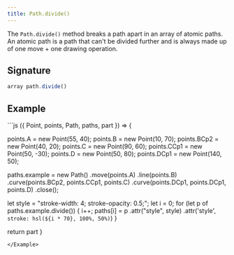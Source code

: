 ```yaml
---
title: Path.divide()
---
```


The `Path.divide()` method breaks a path apart in an array of atomic paths. An
atomic path is a path that can't be divided further and is always made up of
one move + one drawing operation.

## Signature

```js
array path.divide()
```

## Example

<Example caption="Example of the Path.divide() method">
```js
({ Point, points, Path, paths, part }) => {

  points.A = new Point(55, 40);
  points.B = new Point(10, 70);
  points.BCp2 = new Point(40, 20);
  points.C = new Point(90, 60);
  points.CCp1 = new Point(50, -30);
  points.D = new Point(50, 80);
  points.DCp1 = new Point(140, 50);
  
  paths.example = new Path()
    .move(points.A)
    .line(points.B)
    .curve(points.BCp2, points.CCp1, points.C)
    .curve(points.DCp1, points.DCp1, points.D)
    .close();
  
  let style = "stroke-width: 4; stroke-opacity: 0.5;";
  let i = 0;
  for (let p of paths.example.divide()) {
    i++;
    paths[i] = p
      .attr("style", style)
      .attr('style', `stroke: hsl(${i * 70}, 100%, 50%)`)
  }

  return part
}
```
</Example>

